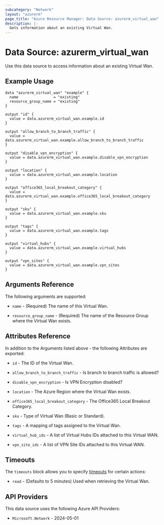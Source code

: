 ```yaml
---
subcategory: "Network"
layout: "azurerm"
page_title: "Azure Resource Manager: Data Source: azurerm_virtual_wan"
description: |-
  Gets information about an existing Virtual Wan.
---
```


# Data Source: azurerm_virtual_wan

Use this data source to access information about an existing Virtual Wan.

## Example Usage

```hcl
data "azurerm_virtual_wan" "example" {
  name                = "existing"
  resource_group_name = "existing"
}

output "id" {
  value = data.azurerm_virtual_wan.example.id
}

output "allow_branch_to_branch_traffic" {
  value = data.azurerm_virtual_wan.example.allow_branch_to_branch_traffic
}

output "disable_vpn_encryption" {
  value = data.azurerm_virtual_wan.example.disable_vpn_encryption
}

output "location" {
  value = data.azurerm_virtual_wan.example.location
}

output "office365_local_breakout_category" {
  value = data.azurerm_virtual_wan.example.office365_local_breakout_category
}

output "sku" {
  value = data.azurerm_virtual_wan.example.sku
}

output "tags" {
  value = data.azurerm_virtual_wan.example.tags
}

output "virtual_hubs" {
  value = data.azurerm_virtual_wan.example.virtual_hubs
}

output "vpn_sites" {
  value = data.azurerm_virtual_wan.example.vpn_sites
}

```

## Arguments Reference

The following arguments are supported:

- `name` - (Required) The name of this Virtual Wan.

- `resource_group_name` - (Required) The name of the Resource Group where the Virtual Wan exists.

## Attributes Reference

In addition to the Arguments listed above - the following Attributes are exported:

- `id` - The ID of the Virtual Wan.

- `allow_branch_to_branch_traffic` - Is branch to branch traffic is allowed?

- `disable_vpn_encryption` - Is VPN Encryption disabled?

- `location` - The Azure Region where the Virtual Wan exists.

- `office365_local_breakout_category` - The Office365 Local Breakout Category.

- `sku` - Type of Virtual Wan (Basic or Standard).

- `tags` - A mapping of tags assigned to the Virtual Wan.

- `virtual_hub_ids` - A list of Virtual Hubs IDs attached to this Virtual WAN.

- `vpn_site_ids` - A list of VPN Site IDs attached to this Virtual WAN.

## Timeouts

The `timeouts` block allows you to specify [timeouts](https://developer.hashicorp.com/terraform/language/resources/configure#define-operation-timeouts) for certain actions:

* `read` - (Defaults to 5 minutes) Used when retrieving the Virtual Wan.

## API Providers
<!-- This section is generated, changes will be overwritten -->
This data source uses the following Azure API Providers:

* `Microsoft.Network` - 2024-05-01
